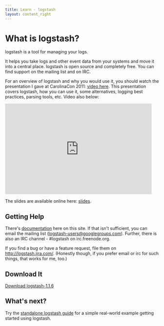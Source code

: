 ```yaml
---
title: Learn - logstash
layout: content_right
---
```

# What is logstash?

logstash is a tool for managing your logs.

It helps you take logs and other event data from your systems and move it into
a central place. logstash is open source and completely free. You can find
support on the mailing list and on IRC.

For an overview of logstash and why you would use it, you should watch the
presentation I gave at CarolinaCon 2011: 
[video here](http://carolinacon.blip.tv/file/5105901/). This presentation covers
logstash, how you can use it, some alternatives, logging best practices,
parsing tools, etc. Video also below:

<!--
<embed src="http://blip.tv/play/gvE9grjcdQI" type="application/x-shockwave-flash" width="480" height="296" allowscriptaccess="always" allowfullscreen="true"></embed>

The slides are available online here: [slides](http://goo.gl/68c62). The slides
include speaker notes (click 'actions' then 'speaker notes').
-->
<iframe width="480" height="296" src="http://www.youtube.com/embed/RuUFnog29M4" frameborder="0" allowfullscreen></iframe>

The slides are available online here: [slides](http://semicomplete.com/presentations/logstash-puppetconf-2012/).

## Getting Help

There's [documentation](.) here on this site. If that isn't sufficient, you can
email the mailing list (logstash-users@googlegroups.com). Further, there is also
an IRC channel - #logstash on irc.freenode.org.

If you find a bug or have a feature request, file them
on <http://logstash.jira.com/>. (Honestly though, if you prefer email or irc
for such things, that works for me, too.)

## Download It

[Download logstash-1.1.6](https://download.elasticsearch.org/logstash/logstash/logstash-1.1.6-monolithic.jar)

## What's next?

Try the [standalone logstash guide](tutorials/getting-started-simple) for a simple
real-world example getting started using logstash.
